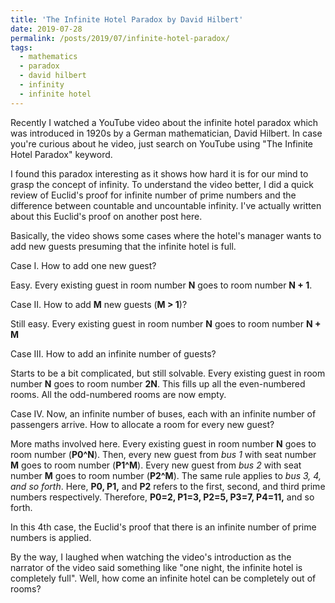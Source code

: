 ```yaml
---
title: 'The Infinite Hotel Paradox by David Hilbert'
date: 2019-07-28
permalink: /posts/2019/07/infinite-hotel-paradox/
tags:
  - mathematics
  - paradox
  - david hilbert
  - infinity
  - infinite hotel
---
```


Recently I watched a YouTube video about the infinite hotel paradox which was introduced in 1920s by a German mathematician, David Hilbert. In case you're curious about he video, just search on YouTube using "The Infinite Hotel Paradox" keyword.

I found this paradox interesting as it shows how hard it is for our mind to grasp the concept of infinity. To understand the video better, I did a quick review of Euclid's proof for infinite number of prime numbers and the difference between countable and uncountable infinity. I've actually written about this Euclid's proof on another post here.

Basically, the video shows some cases where the hotel's manager wants to add new guests presuming that the infinite hotel is full.

Case I. How to add one new guest?

Easy. Every existing guest in room number **N** goes to room number **N + 1**.

Case II. How to add **M** new guests (**M > 1**)?

Still easy. Every existing guest in room number **N** goes to room number **N + M**

Case III. How to add an infinite number of guests?

Starts to be a bit complicated, but still solvable. Every existing guest in room number **N** goes to room number **2N**. This fills up all the even-numbered rooms. All the odd-numbered rooms are now empty.

Case IV. Now, an infinite number of buses, each with an infinite number of passengers arrive. How to allocate a room for every new guest?

More maths involved here. Every existing guest in room number **N** goes to room number (**P0^N**). Then, every new guest from _bus 1_ with seat number **M** goes to room number (**P1^M**). Every new guest from _bus 2_ with seat number **M** goes to room number (**P2^M**). The same rule applies to _bus 3, 4, and so forth_. Here, **P0, P1,** and **P2** refers to the first, second, and third prime numbers respectively. Therefore, **P0=2, P1=3, P2=5, P3=7, P4=11,** and so forth.

In this 4th case, the Euclid's proof that there is an infinite number of prime numbers is applied.

By the way, I laughed when watching the video's introduction as the narrator of the video said something like "one night, the infinite hotel is completely full". Well, how come an infinite hotel can be completely out of rooms?
